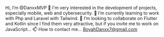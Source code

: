 Hi, I’m @DanxxMVP
👀 I'm very interested in the development of projects, especially mobile, web and cybersecurity.
🌱 I’m currently learning to work with Php and Laravel with Tailwind.
💞️ I’m looking to collaborate on Flutter and Kotlin since I find them very attractive, but if you invite me to work on JavaScript...
📫 How to contact me... BoyahDanxx7@gmail.com
